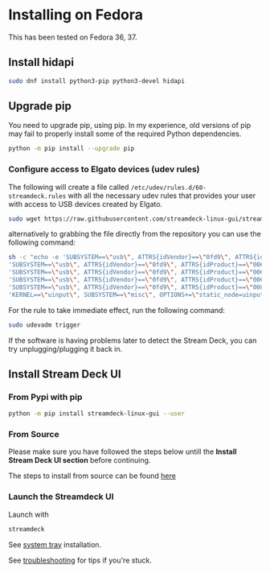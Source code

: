 # Installing on Fedora

This has been tested on Fedora 36, 37.

## Install hidapi

```bash
sudo dnf install python3-pip python3-devel hidapi
```

## Upgrade pip

You need to upgrade pip, using pip. In my experience, old versions of pip may fail to properly install some of the required Python dependencies.

```bash
python -m pip install --upgrade pip
```

### Configure access to Elgato devices (udev rules)

The following will create a file called `/etc/udev/rules.d/60-streamdeck.rules` with all the necessary udev rules that provides your user with access to USB devices created by Elgato.

```bash
sudo wget https://raw.githubusercontent.com/streamdeck-linux-gui/streamdeck-linux-gui/main/udev/60-streamdeck.rules -O /etc/udev/rules.d/60-streamdeck.rules
```

alternatively to grabbing the file directly from the repository you can use the following command:

```bash
sh -c "echo -e 'SUBSYSTEM==\"usb\", ATTRS{idVendor}==\"0fd9\", ATTRS{idProduct}==\"0060\", TAG+=\"uaccess\"\\n'\
'SUBSYSTEM==\"usb\", ATTRS{idVendor}==\"0fd9\", ATTRS{idProduct}==\"0063\", TAG+=\"uaccess\"\\n'\
'SUBSYSTEM==\"usb\", ATTRS{idVendor}==\"0fd9\", ATTRS{idProduct}==\"006c\", TAG+=\"uaccess\"\\n'\
'SUBSYSTEM==\"usb\", ATTRS{idVendor}==\"0fd9\", ATTRS{idProduct}==\"006d\", TAG+=\"uaccess\"\\n'\
'SUBSYSTEM==\"usb\", ATTRS{idVendor}==\"0fd9\", ATTRS{idProduct}==\"0080\", TAG+=\"uaccess\"\\n'\
'KERNEL==\"uinput\", SUBSYSTEM==\"misc\", OPTIONS+=\"static_node=uinput\", TAG+=\"uaccess\", GROUP=\"input\", MODE=\"0660\"' > /etc/udev/rules.d/60-streamdeck.rules"
```

For the rule to take immediate effect, run the following command:

```bash
sudo udevadm trigger
```

If the software is having problems later to detect the Stream Deck, you can try unplugging/plugging it back in.

## Install Stream Deck UI

### From Pypi with pip

```bash
python -m pip install streamdeck-linux-gui --user
```

### From Source

Please make sure you have followed the steps below untill the **Install Stream Deck UI section** before continuing.

The steps to install from source can be found [here](source.md)

### Launch the Streamdeck UI

Launch with

```bash
streamdeck
```

See [system tray](../troubleshooting.md#no-system-tray-indicator) installation.

See [troubleshooting](../troubleshooting.md) for tips if you're stuck.
